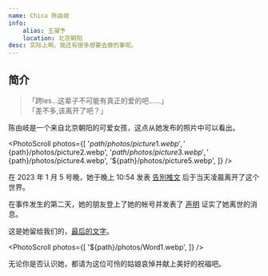 ```yaml
---
name: Chica 陈由岐
info:
    alias: 王凝予
    location: 北京朝阳
desc: 实际上啊，我还有很多想要去做的事呢。
---
```


## 简介

> 「跨les…这辈子不可能有真正的爱的吧……」  
> 「差不多,该离开了吧？」

陈由岐是一个来自北京朝阳的可爱女孩，这点从她发布的照片中可以看出。

<PhotoScroll photos={[
    '${path}/photos/picture1.webp',
    '${path}/photos/picture2.webp',
    '${path}/photos/picture3.webp',
    '${path}/photos/picture4.webp',
    '${path}/photos/picture5.webp',
]} />

在 2023 年 1 月 5 号晚，她于晚上 10:54 发表 [告別推文](https://twitter.com/wangzihao980/status/1611013359188709376) 后于当天凌晨离开了这个世界。

在事件发生的第二天，她的朋友登上了她的帐号并发表了 [声明](https://twitter.com/wangzihao980/status/1611220509890596866) 证实了她离世的消息。

这是她留给我们的，[最后的文字](https://twitter.com/wangzihao980/status/1602321958557085697)。

<PhotoScroll photos={[
    '${path}/photos/Word1.webp',
]} />

无论你是否认识她，都请为这位可怜的姑娘哀悼并献上美好的祝福吧。
